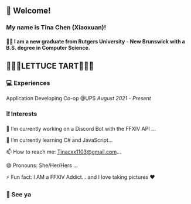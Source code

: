 ## 👋 Welcome!

###  My name is Tina Chen (Xiaoxuan)! 
#### 👩‍🎓 I am a new graduate from Rutgers University - New Brunswick with a B.S. degree in Computer Science.
## 🥗🥗🥗LETTUCE TART🥗🥗🥗

### 💻 Experiences
Application Developing Co-op @UPS _August 2021 - Present_ 

### ❕❗ Interests

🔭 I’m currently working on a Discord Bot with the FFXIV API ...

🌱 I’m currently learning C# and JavaScript...

📫 How to reach me: Tinacxx1103@gmail.com...

😄 Pronouns: She/Her/Hers ...

⚡ Fun fact: I AM a FFXIV Addict... and I love taking pictures ❤

### 👐 See ya
